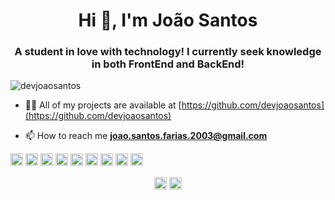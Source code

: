 
<h1 align="center">Hi 👋, I'm João Santos</h1>
<h3 align="center">A student in love with technology! I currently seek knowledge in both FrontEnd and BackEnd!</h3>
<p align="left"> <img src="https://komarev.com/ghpvc/?username=devjoaosantos" alt="devjoaosantos" /> </p>

- 👨‍💻 All of my projects are available at [https://github.com/devjoaosantos](https://github.com/devjoaosantos)

- 📫 How to reach me **joao.santos.farias.2003@gmail.com**

<p align="left"><img src="https://konpa.github.io/devicon/devicon.git/icons/react/react-original-wordmark.svg" alt="react" width="20" height="20"/> <img src="https://konpa.github.io/devicon/devicon.git/icons/css3/css3-original-wordmark.svg" alt="css3" width="20" height="20"/> <img src="https://konpa.github.io/devicon/devicon.git/icons/csharp/csharp-original.svg" alt="csharp" width="20" height="20"/> <img src="https://konpa.github.io/devicon/devicon.git/icons/dot-net/dot-net-original-wordmark.svg" alt="dotnet" width="20" height="20"/> <img src="https://konpa.github.io/devicon/devicon.git/icons/html5/html5-original-wordmark.svg" alt="html5" width="20" height="20"/> <img src="https://konpa.github.io/devicon/devicon.git/icons/javascript/javascript-original.svg" alt="javascript" width="20" height="20"/> <img src="https://konpa.github.io/devicon/devicon.git/icons/mysql/mysql-original-wordmark.svg" alt="mysql" width="20" height="20"/> <img src="https://konpa.github.io/devicon/devicon.git/icons/nodejs/nodejs-original-wordmark.svg" alt="nodejs" width="20" height="20"/> <img src="https://konpa.github.io/devicon/devicon.git/icons/python/python-original-wordmark.svg" alt="python" width="20" height="20"/></p><p align="center">
<a href="https://linkedin.com/in/joao santos" target="blank"><img align="center" src="https://cdn.jsdelivr.net/npm/simple-icons@3.0.1/icons/linkedin.svg" alt="joao santos" height="20" width="20" /></a>
<a href="https://instagram.com/joaosantoskjk" target="blank"><img align="center" src="https://cdn.jsdelivr.net/npm/simple-icons@3.0.1/icons/instagram.svg" alt="joaosantoskjk" height="20" width="20" /></a>
</p>
